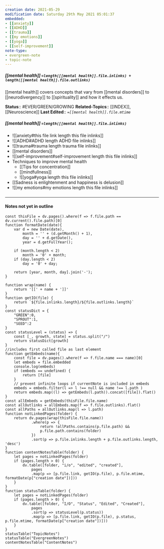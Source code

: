 ```yaml
---
creation date: 2021-05-29
modification date: Saturday 29th May 2021 05:01:37
embedded: 
- [[anxiety]]
- [[ADHD]]
- [[trauma]]
- [[my emotions]]
- [[yoga]]
- [[self-improvement]]
note-type: 
- evergreen-note
- topic-note
---
```


##### [[mental health]] `=length([[mental health]].file.inlinks) + length([[mental health]].file.outlinks)`

[[mental health]] covers concepts that vary from [[mental disorders]] to [[neurodivergency]] to [[spirituality]] and how it effects us. 

**Status**:: #EVER/GREEN/GROWING 
**Related-Topics**:: [[INDEX]], [[Neuroscience]]
**Last Edited**:: *`=[[mental health]].file.mtime`*
##### [[mental health]] `=length([[mental health]].file.inlinks)` 

- ![[anxiety#this file link length this file inlinks]]
- ![[ADHD#ADHD length ADHD file inlinks]]
- ![[trauma#trauma length trauma file inlinks]]
- [[mental disorders]]
- ![[self-improvement#self-improvement length this file inlinks]]
- Techniques to improve mental health
	- [[Tips for concentration]]
	- [[mindfullness]]
	- ![[yoga#yoga length this file inlinks]]
- [[Sadness is enlightenment and happiness is delusion]]
- ![[my emotions#my emotions length this file inlinks]]

### <hr class="dataviews"/>
#### Notes not yet in outline
```dataviewjs
const thisFile = dv.pages().where(f => f.file.path == dv.current().file.path)[0]
function formatDate(date){
	var d = new Date(date),
		month = '' + (d.getMonth() + 1),
		day = '' + d.getDate(),
		year = d.getFullYear();

	if (month.length < 2) 
		month = '0' + month;
	if (day.length < 2) 
		day = '0' + day;

	return [year, month, day].join('-');
}

function wrap(name) {
	return '[[' + name + ']]'
}
function getIO(file) {
	return `${file.inlinks.length}/${file.outlinks.length}`
}
const statusDict = {
	"GREEN":0,
	"SPROUT":1,
	"SEED":2
}
const statusLevel = (status) => {
	const [_, growth, state] = status.split("/")
	return statusDict[growth]
}
//includes first called file as last element
function getEmbeds(name){
	const file = dv.pages().where(f => f.file.name === name)[0]
	let embeds = file.embedded
	console.log(embeds)
	if (embeds == undefined) {
		return [file]
	}
	// prevent infinite loops if currentNote is included in embeds
	embeds = embeds.filter(l => l !== null && name !== l.path )
	return embeds.map((l) => getEmbeds(l.path)).concat([file]).flat()
}
const allEmbeds = getEmbeds(thisFile.file.name)
const allOutlinks = allEmbeds.map(f => f.file.outlinks).flat()
const allPaths = allOutlinks.map(l => l.path)
function notLinkedPages(folder) {
	return dv.pages(wrap(thisFile.file.name))
			.where(p => {
				return !allPaths.contains(p.file.path) && 
				p.file.path.contains(folder) 
			})
			.sort(p => p.file.inlinks.length + p.file.outlinks.length, 'desc')
}
function contentNotesTable(folder) {
	let pages = notLinkedPages(folder)
	if (pages.length > 0) {
		dv.table([folder, "i/o", "edited", "created"], 
			pages
			.map(p => [p.file.link, getIO(p.file), p.file.mtime, formatDate(p["creation date"])]))
	}
}
function statusTable(folder) {
	let pages = notLinkedPages(folder)
	if (pages.length > 0) {
		dv.table([folder, "I/O", "Status", "Edited", "Created"], 
			pages
			.sort(p => statusLevel(p.status))
			.map(p => [p.file.link, getIO(p.file), p.status, p.file.mtime, formatDate(p["creation date"])]))
	}
}
statusTable("TopicNotes")
statusTable("EvergreenNotes")
contentNotesTable("ContentNotes")
```
